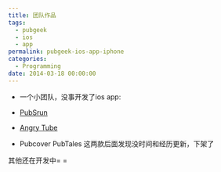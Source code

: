 ```yaml
---
title: 团队作品
tags:
  - pubgeek
  - ios
  - app
permalink: pubgeek-ios-app-iphone
categories:
  - Programming
date: 2014-03-18 00:00:00
---
```


- 一个小团队，没事开发了ios app:

- [PubSrun](http://itunes.apple.com/app/id824147742)
        

- [Angry Tube](http://itunes.apple.com/app/id836393903)
            
- Pubcover   PubTales 这两款后面发现没时间和经历更新，下架了


其他还在开发中= =
